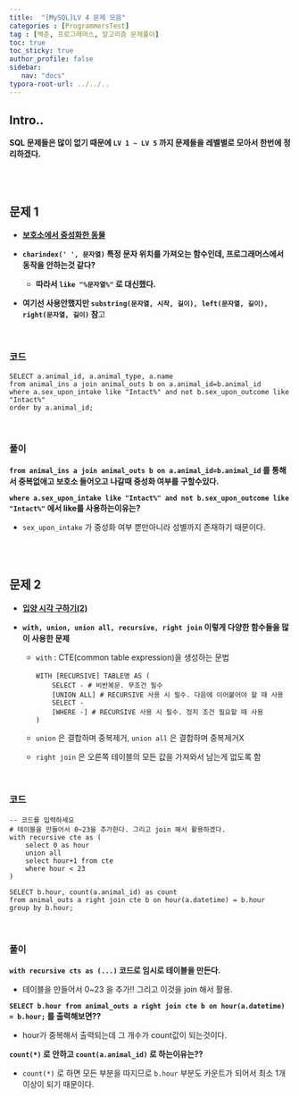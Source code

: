 ```yaml
---
title:  "[MySQL]LV 4 문제 모음"
categories : [ProgrammersTest]
tag : [백준, 프로그래머스, 알고리즘 문제풀이]
toc: true
toc_sticky: true
author_profile: false
sidebar:
   nav: "docs"
typora-root-url: ../../..
---
```




## Intro..

**SQL 문제들은 많이 없기 때문에 `LV 1 ~ LV 5` 까지 문제들을 레벨별로 모아서 한번에 정리하겠다.**

<br><br>

## 문제 1

* **[보호소에서 중성화한 동물](https://school.programmers.co.kr/learn/courses/30/lessons/59045)**
* **`charindex(' ', 문자열)` 특정 문자 위치를 가져오는 함수인데, 프로그래머스에서 동작을 안하는것 같다?**
  * **따라서 `like "%문자열%"` 로 대신했다.**

* **여기선 사용안했지만 `substring(문자열, 시작, 길이), left(문자열, 길이), right(문자열, 길이)` 참**고

<br>

### 코드

```mysql
SELECT a.animal_id, a.animal_type, a.name 
from animal_ins a join animal_outs b on a.animal_id=b.animal_id
where a.sex_upon_intake like "Intact%" and not b.sex_upon_outcome like "Intact%"
order by a.animal_id;
```

<br>

### 풀이

**`from animal_ins a join animal_outs b on a.animal_id=b.animal_id` 를 통해서 중복없애고 보호소 들어오고 나갈때 중성화 여부를 구할수있다.**

**`where a.sex_upon_intake like "Intact%" and not b.sex_upon_outcome like "Intact%"` 에서 like를 사용하는이유는?**

* `sex_upon_intake` 가 중성화 여부 뿐만아니라 성별까지 존재하기 때문이다.

<br><br>

## 문제 2

* **[입양 시각 구하기(2)](https://school.programmers.co.kr/learn/courses/30/lessons/59413)**

* **`with, union, union all, recursive, right join` 이렇게 다양한 함수들을 많이 사용한 문제**

  * `with` : CTE(common table expression)을 생성하는 문법

    ```mysql
    WITH [RECURSIVE] TABLE명 AS (
        SELECT - # 비반복문. 무조건 필수
        [UNION ALL] # RECURSIVE 사용 시 필수. 다음에 이어붙어야 할 때 사용
        SELECT - 
        [WHERE -] # RECURSIVE 사용 시 필수. 정지 조건 필요할 때 사용
    )
    ```

  * `union` 은 결합하며 중복제거, `union all` 은 결합하며 중복제거X

  * `right join` 은 오른쪽 테이블의 모든 값을 가져와서 남는게 없도록 함


<br>

### 코드

```mysql
-- 코드를 입력하세요
# 테이블을 만들어서 0~23을 추가한다. 그리고 join 해서 활용하겠다.
with recursive cte as (
    select 0 as hour
    union all
    select hour+1 from cte
    where hour < 23
)

SELECT b.hour, count(a.animal_id) as count
from animal_outs a right join cte b on hour(a.datetime) = b.hour
group by b.hour;
```

<br>

### 풀이

**`with recursive cts as (...)` 코드로 임시로 테이블을 만든다.**

* 테이블을 만들어서 0~23 을 추가!! 그리고 이것을 join 해서 활용.

**`SELECT b.hour from animal_outs a right join cte b on hour(a.datetime) = b.hour;` 를 출력해보면??**

* hour가 중복해서 출력되는데 그 개수가 count값이 되는것이다.

**`count(*)` 로 안하고 `count(a.animal_id)` 로 하는이유는??**

* `count(*)` 로 하면 모든 부분을 따지므로 `b.hour` 부분도 카운트가 되어서 최소 1개 이상이 되기 때문이다.

<br><br>

